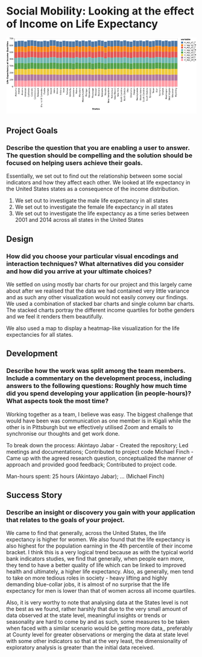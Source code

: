 # Social Mobility: Looking at the effect of Income on Life Expectancy 

![A screenshot of your application. Could be a GIF.](visualization.png)

## Project Goals

### Describe the question that you are enabling a user to answer. The question should be compelling and the solution should be focused on helping users achieve their goals. 
Essentially, we set out to find out the relationship between some social indicators and how they affect each other. We looked at life expectancy in the United States states as a consequence of the income distribution. 
1. We set out to investigate the male life expectancy in all states
2. We set out to investigate the female life expectancy in all states
3. We set out to investigate the life expectancy as a time series between 2001 and 2014 across all states in the United States

## Design

### How did you choose your particular visual encodings and interaction techniques? What alternatives did you consider and how did you arrive at your ultimate choices?

We settled on using mostly bar charts for our project and this largely came about after we realised that the data we had contained very little variance and as such any other visualization would not easily convey our findings. We used a combination of stacked bar charts and single column bar charts. The stacked charts portray the different income quartiles for bothe genders and we feel it renders them beautifully.

We also used a map to display a heatmap-like visualization for the life expectancies for all states.

## Development

### Describe how the work was split among the team members. Include a commentary on the development process, including answers to the following questions: Roughly how much time did you spend developing your application (in people-hours)? What aspects took the most time?

Working together as a team, I believe was easy. The biggest challenge that would have been was communication as one member is in Kigali while the other is in Pittsburgh but we effectively utilised Zoom and emails to synchronise our thoughts and get work done. 

To break down the process: 
Akintayo Jabar - Created the repository; Led meetings and documentations; Contributed to project code
Michael Finch - Came up with the agreed research question, conceptualized the manner of approach and provided good feedback; Contributed to project code.

Man-hours spent: 25 hours (Akintayo Jabar); ... (Michael Finch)

## Success Story

### Describe an insight or discovery you gain with your application that relates to the goals of your project.
We came to find that generally, across the United States, the life expectancy is higher for women. We also found that the life expectancy is also highest for the population earning in the 4th percentile of their income bracket. I think this is a very logical trend because as with the typical world bank indicators studies, we find that generally, when people earn more, they tend to have a better quality of life which can be linked to improved health and ultimately, a higher life expectancy. Also, as generally, men tend to take on more tedious roles in society - heavy lifting and highly demanding blue-collar jobs, it is almost of no surprise that the life expectancy for men is lower than that of women across all income quartiles. 

Also, it is very worthy to note that analysing data at the States level is not the best as we found, rather harshly that due to the very small amount of data observed at the state level, meaningful insights or trends or seasonality are hard to come by and as such, some measures to be taken when faced with a similar scenario would be getting more data,, preferably at County level for greater observations or merging the data at state level with some other indicators so that at the very least, the dimensionality of exploratory analysis is greater than the initial data received.
